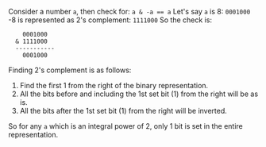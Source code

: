 Consider a number `a`, then check for: `a & -a == a`
Let's say `a` is 8: `0001000`
-8 is represented as 2's complement: `1111000`
So the check is:
```
	0001000
  & 1111000
  -----------
    0001000
```

Finding 2's complement is as follows:
1. Find the first 1 from the right of the binary representation.
2. All the bits before and including the 1st set bit (1) from the right will be as is.
3. All the bits after the 1st set bit (1) from the right will be inverted.

So for any `a` which is an integral power of 2, only 1 bit is set in the entire representation.